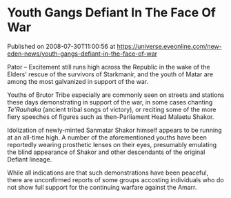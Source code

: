 # Youth Gangs Defiant In The Face Of War
Published on 2008-07-30T11:00:56 at https://universe.eveonline.com/new-eden-news/youth-gangs-defiant-in-the-face-of-war

Pator – Excitement still runs high across the Republic in the wake of the Elders' rescue of the survivors of Starkmanir, and the youth of Matar are among the most galvanized in support of the war. 

Youths of Brutor Tribe especially are commonly seen on streets and stations these days demonstrating in support of the war, in some cases chanting _Te'Rauhaka_ (ancient tribal songs of victory), or reciting some of the more fiery speeches of figures such as then-Parliament Head Malaetu Shakor. 

Idolization of newly-minted Sanmatar Shakor himself appears to be running at an all-time high. A number of the aforementioned youths have been reportedly wearing prosthetic lenses on their eyes, presumably emulating the blind appearance of Shakor and other descendants of the original Defiant lineage. 

While all indications are that such demonstrations have been peaceful, there are unconfirmed reports of some groups accosting individuals who do not show full support for the continuing warfare against the Amarr.
